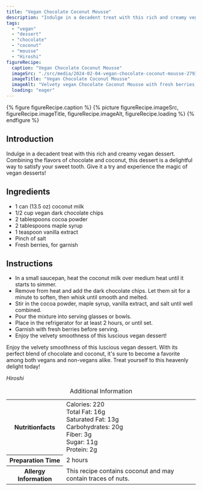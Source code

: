 ```yaml
---
title: "Vegan Chocolate Coconut Mousse"
description: "Indulge in a decadent treat with this rich and creamy vegan dessert. Combining the flavors of chocolate and coconut, this dessert is a delightful way to satisfy your sweet tooth."
tags:
  - "vegan"
  - "dessert"
  - "chocolate"
  - "coconut"
  - "mousse"
  - "Hiroshi"
figureRecipe: 
  caption: "Vegan Chocolate Coconut Mousse"
  imageSrc: "./src/media/2024-02-04-vegan-chocolate-coconut-mousse-2793.png"
  imageTitle: "Vegan Chocolate Coconut Mousse"
  imageAlt: "Velvety vegan Chocolate Coconut Mousse with fresh berries, showcased in a minimalist setting, inviting guilt-free indulgence."
  loading: "eager"
---
```


{% figure figureRecipe.caption %}
{% picture figureRecipe.imageSrc, figureRecipe.imageTitle, figureRecipe.imageAlt, figureRecipe.loading %}
{% endfigure %}

## Introduction

Indulge in a decadent treat with this rich and creamy vegan dessert. Combining the flavors of chocolate and coconut, this dessert is a delightful way to satisfy your sweet tooth. Give it a try and experience the magic of vegan desserts!

## Ingredients

- 1 can (13.5 oz) coconut milk
- 1/2 cup vegan dark chocolate chips
- 2 tablespoons cocoa powder
- 2 tablespoons maple syrup
- 1 teaspoon vanilla extract
- Pinch of salt
- Fresh berries, for garnish

## Instructions

- In a small saucepan, heat the coconut milk over medium heat until it starts to simmer.
- Remove from heat and add the dark chocolate chips. Let them sit for a minute to soften, then whisk until smooth and melted.
- Stir in the cocoa powder, maple syrup, vanilla extract, and salt until well combined.
- Pour the mixture into serving glasses or bowls.
- Place in the refrigerator for at least 2 hours, or until set.
- Garnish with fresh berries before serving.
- Enjoy the velvety smoothness of this luscious vegan dessert!

Enjoy the velvety smoothness of this luscious vegan dessert. With its perfect blend of chocolate and coconut, it's sure to become a favorite among both vegans and non-vegans alike. Treat yourself to this heavenly delight today!

*Hiroshi*

<table><caption class='sr-only'>Additional Information</caption><tr><th>Nutritionfacts</th><td>Calories: 220<br />
Total Fat: 16g<br />
Saturated Fat: 13g<br />
Carbohydrates: 20g<br />
Fiber: 3g<br />
Sugar: 11g<br />
Protein: 2g&nbsp;</td></tr><tr><th>Preparation Time</th><td>2 hours&nbsp;</td></tr><tr><th>Allergy Information</th><td>This recipe contains coconut and may contain traces of nuts.&nbsp;</td></tr></table>

